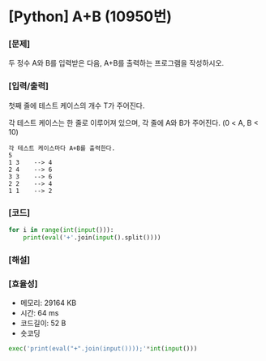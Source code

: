 # [Python] A+B (10950번)

### [문제]

두 정수 A와 B를 입력받은 다음, A+B를 출력하는 프로그램을 작성하시오.

### [입력/출력]

첫째 줄에 테스트 케이스의 개수 T가 주어진다.

각 테스트 케이스는 한 줄로 이루어져 있으며, 각 줄에 A와 B가 주어진다. (0 < A, B < 10)

```
각 테스트 케이스마다 A+B를 출력한다.
5
1 3    --> 4
2 4    --> 6
3 3    --> 6
2 2    --> 4
1 1    --> 2
```

### [코드]

```python
for i in range(int(input())):
    print(eval('+'.join(input().split())))
```

### [해설]

### [효율성]

- 메모리: 29164 KB
- 시간: 64 ms
- 코드길이: 52 B
- 숏코딩

```python
exec('print(eval("+".join(input())));'*int(input()))
```